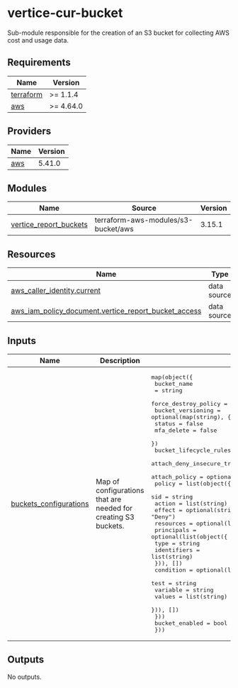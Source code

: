 # vertice-cur-bucket

Sub-module responsible for the creation of an S3 bucket for collecting AWS cost and usage data.

<!-- BEGIN_TF_DOCS -->
## Requirements

| Name | Version |
|------|---------|
| <a name="requirement_terraform"></a> [terraform](#requirement\_terraform) | >= 1.1.4 |
| <a name="requirement_aws"></a> [aws](#requirement\_aws) | >= 4.64.0 |

## Providers

| Name | Version |
|------|---------|
| <a name="provider_aws"></a> [aws](#provider\_aws) | 5.41.0 |

## Modules

| Name                                                                                                     | Source                                                                         | Version |
|----------------------------------------------------------------------------------------------------------|--------------------------------------------------------------------------------|---------|
| <a name="module_vertice\_report\_buckets"></a> [vertice\_report\_buckets](#module\_vertice\_cur\_bucket) | terraform-aws-modules/s3-bucket/aws | 3.15.1 |

## Resources

| Name | Type |
|------|------|
| [aws_caller_identity.current](https://registry.terraform.io/providers/hashicorp/aws/latest/docs/data-sources/caller_identity) | data source |
| [aws_iam_policy_document.vertice_report_bucket_access](https://registry.terraform.io/providers/hashicorp/aws/latest/docs/data-sources/iam_policy_document) | data source |

## Inputs

| Name                                                                                                                   | Description                                                                                             | Type                                                                                                                                                                                                                                                                                                                                                                                                                                                                                                                                                                                                                                                                                                                                                                                                                                                                                                                                                                                                                        | Default | Required |
|------------------------------------------------------------------------------------------------------------------------|---------------------------------------------------------------------------------------------------------|-----------------------------------------------------------------------------------------------------------------------------------------------------------------------------------------------------------------------------------------------------------------------------------------------------------------------------------------------------------------------------------------------------------------------------------------------------------------------------------------------------------------------------------------------------------------------------------------------------------------------------------------------------------------------------------------------------------------------------------------------------------------------------------------------------------------------------------------------------------------------------------------------------------------------------------------------------------------------------------------------------------------------------|---------|:--------:|
| <a name="input_buckets_configurations"></a> [buckets\_configurations](#input\_buckets\_configurations)                 | Map of configurations that are needed for creating S3 buckets.                                          | <pre>map(object({</br>    bucket_name</br>         = string</br>    force_destroy_policy = optional(bool, false)</br>    bucket_versioning = optional(map(string), {</br>      status     = false</br>      mfa_delete = false</br>    })</br>    bucket_lifecycle_rules                = optional(any, [])</br>    attach_deny_insecure_transport_policy = optional(bool, false)</br>    attach_policy                         = optional(bool, true)</br>    policy = list(object({</br>      sid       = string</br>      action    = list(string)</br>      effect    = optional(string, "Deny")</br>      resources = optional(list(string), ["*"])</br>      principals = optional(list(object({</br>        type        = string</br>        identifiers = list(string)</br>      })), [])</br>      condition = optional(list(object({</br>        test     = string</br>        variable = string</br>        values   = list(string)</br>      })), [])</br>    }))</br>    bucket_enabled = bool</br>  }))</pre> | `{}` | no |

## Outputs

No outputs.
<!-- END_TF_DOCS -->
